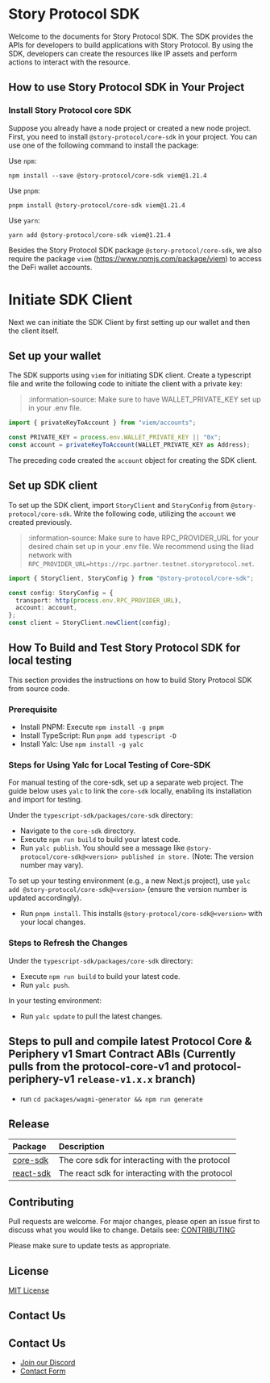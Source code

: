 # Story Protocol SDK

Welcome to the documents for Story Protocol SDK. The SDK provides the APIs for developers to build applications with Story Protocol. By using the SDK, developers can create the resources like IP assets and perform actions to interact with the resource.

## How to use Story Protocol SDK in Your Project

### Install Story Protocol core SDK

Suppose you already have a node project or created a new node project. First, you need to install `@story-protocol/core-sdk` in your project. You can use one of the following command to install the package:

Use `npm`:

```
npm install --save @story-protocol/core-sdk viem@1.21.4
```

Use `pnpm`:

```
pnpm install @story-protocol/core-sdk viem@1.21.4
```

Use `yarn`:

```
yarn add @story-protocol/core-sdk viem@1.21.4
```

Besides the Story Protocol SDK package `@story-protocol/core-sdk`, we also require the package `viem` (https://www.npmjs.com/package/viem) to access the DeFi wallet accounts.

# Initiate SDK Client

Next we can initiate the SDK Client by first setting up our wallet and then the client itself.

## Set up your wallet

The SDK supports using `viem` for initiating SDK client. Create a typescript file and write the following code to initiate the client with a private key:

> :information-source: Make sure to have WALLET_PRIVATE_KEY set up in your .env file.

```typescript index.ts
import { privateKeyToAccount } from "viem/accounts";

const PRIVATE_KEY = process.env.WALLET_PRIVATE_KEY || "0x";
const account = privateKeyToAccount(WALLET_PRIVATE_KEY as Address);
```

The preceding code created the `account` object for creating the SDK client.

## Set up SDK client

To set up the SDK client, import `StoryClient` and `StoryConfig` from `@story-protocol/core-sdk`. Write the following code, utilizing the `account` we created previously.

> :information-source: Make sure to have RPC_PROVIDER_URL for your desired chain set up in your .env file. We recommend using the Iliad network with `RPC_PROVIDER_URL=https://rpc.partner.testnet.storyprotocol.net`.

```typescript index.ts
import { StoryClient, StoryConfig } from "@story-protocol/core-sdk";

const config: StoryConfig = {
  transport: http(process.env.RPC_PROVIDER_URL),
  account: account,
};
const client = StoryClient.newClient(config);
```

## How To Build and Test Story Protocol SDK for local testing

This section provides the instructions on how to build Story Protocol SDK from source code.

### Prerequisite

- Install PNPM: Execute `npm install -g pnpm`
- Install TypeScript: Run `pnpm add typescript -D`
- Install Yalc: Use `npm install -g yalc`

### Steps for Using Yalc for Local Testing of Core-SDK

For manual testing of the core-sdk, set up a separate web project. The guide below uses `yalc` to link the `core-sdk` locally, enabling its installation and import for testing.

Under the `typescript-sdk/packages/core-sdk` directory:

- Navigate to the `core-sdk` directory.
- Execute `npm run build` to build your latest code.
- Run `yalc publish`. You should see a message like `@story-protocol/core-sdk@<version> published in store.` (Note: The version number may vary).

To set up your testing environment (e.g., a new Next.js project), use `yalc add @story-protocol/core-sdk@<version>` (ensure the version number is updated accordingly).

- Run `pnpm install`. This installs `@story-protocol/core-sdk@<version>` with your local changes.

### Steps to Refresh the Changes

Under the `typescript-sdk/packages/core-sdk` directory:

- Execute `npm run build` to build your latest code.
- Run `yalc push`.

In your testing environment:

- Run `yalc update` to pull the latest changes.

## Steps to pull and compile latest Protocol Core & Periphery v1 Smart Contract ABIs (Currently pulls from the protocol-core-v1 and protocol-periphery-v1 `release-v1.x.x` branch)

- run `cd packages/wagmi-generator && npm run generate`

## Release

| Package                           | Description                                     |
| :-------------------------------- | :---------------------------------------------- |
| [core-sdk](./packages/core-sdk)   | The core sdk for interacting with the protocol  |
| [react-sdk](./packages/react-sdk) | The react sdk for interacting with the protocol |

## Contributing

Pull requests are welcome. For major changes, please open an issue first
to discuss what you would like to change. Details see: [CONTRIBUTING](/CONTRIBUTING.md)

Please make sure to update tests as appropriate.

## License

[MIT License](/LICENSE.md)

## Contact Us

## Contact Us

- [Join our Discord](https://discord.gg/storyprotocol)
- [Contact Form](https://us12.list-manage.com/contact-form?u=31e9becc054689c22a9946af4&form_id=2745f1aa221b6ccc31aa51f1c5b44366)
